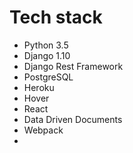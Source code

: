 # Tech stack

* Python 3.5
* Django 1.10
* Django Rest Framework
* PostgreSQL
* Heroku
* Hover
* React
* Data Driven Documents
* Webpack
* 